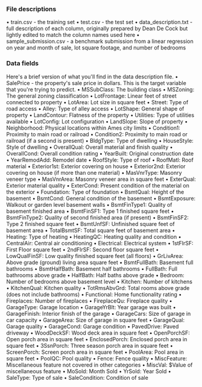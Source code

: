 ### File descriptions
•	train.csv - the training set
•	test.csv - the test set
•	data\_description.txt - full description of each column, originally prepared by Dean De Cock but lightly edited to match the column names used here
•	sample\_submission.csv - a benchmark submission from a linear regression on year and month of sale, lot square footage, and number of bedrooms
### Data fields
Here's a brief version of what you'll find in the data description file.
•	SalePrice - the property's sale price in dollars. This is the target variable that you're trying to predict.
•	MSSubClass: The building class
•	MSZoning: The general zoning classification
•	LotFrontage: Linear feet of street connected to property
•	LotArea: Lot size in square feet
•	Street: Type of road access
•	Alley: Type of alley access
•	LotShape: General shape of property
•	LandContour: Flatness of the property
•	Utilities: Type of utilities available
•	LotConfig: Lot configuration
•	LandSlope: Slope of property
•	Neighborhood: Physical locations within Ames city limits
•	Condition1: Proximity to main road or railroad
•	Condition2: Proximity to main road or railroad (if a second is present)
•	BldgType: Type of dwelling
•	HouseStyle: Style of dwelling
•	OverallQual: Overall material and finish quality
•	OverallCond: Overall condition rating
•	YearBuilt: Original construction date
•	YearRemodAdd: Remodel date
•	RoofStyle: Type of roof
•	RoofMatl: Roof material
•	Exterior1st: Exterior covering on house
•	Exterior2nd: Exterior covering on house (if more than one material)
•	MasVnrType: Masonry veneer type
•	MasVnrArea: Masonry veneer area in square feet
•	ExterQual: Exterior material quality
•	ExterCond: Present condition of the material on the exterior
•	Foundation: Type of foundation
•	BsmtQual: Height of the basement
•	BsmtCond: General condition of the basement
•	BsmtExposure: Walkout or garden level basement walls
•	BsmtFinType1: Quality of basement finished area
•	BsmtFinSF1: Type 1 finished square feet
•	BsmtFinType2: Quality of second finished area (if present)
•	BsmtFinSF2: Type 2 finished square feet
•	BsmtUnfSF: Unfinished square feet of basement area
•	TotalBsmtSF: Total square feet of basement area
•	Heating: Type of heating
•	HeatingQC: Heating quality and condition
•	CentralAir: Central air conditioning
•	Electrical: Electrical system
•	1stFlrSF: First Floor square feet
•	2ndFlrSF: Second floor square feet
•	LowQualFinSF: Low quality finished square feet (all floors)
•	GrLivArea: Above grade (ground) living area square feet
•	BsmtFullBath: Basement full bathrooms
•	BsmtHalfBath: Basement half bathrooms
•	FullBath: Full bathrooms above grade
•	HalfBath: Half baths above grade
•	Bedroom: Number of bedrooms above basement level
•	Kitchen: Number of kitchens
•	KitchenQual: Kitchen quality
•	TotRmsAbvGrd: Total rooms above grade (does not include bathrooms)
•	Functional: Home functionality rating
•	Fireplaces: Number of fireplaces
•	FireplaceQu: Fireplace quality
•	GarageType: Garage location
•	GarageYrBlt: Year garage was built
•	GarageFinish: Interior finish of the garage
•	GarageCars: Size of garage in car capacity
•	GarageArea: Size of garage in square feet
•	GarageQual: Garage quality
•	GarageCond: Garage condition
•	PavedDrive: Paved driveway
•	WoodDeckSF: Wood deck area in square feet
•	OpenPorchSF: Open porch area in square feet
•	EnclosedPorch: Enclosed porch area in square feet
•	3SsnPorch: Three season porch area in square feet
•	ScreenPorch: Screen porch area in square feet
•	PoolArea: Pool area in square feet
•	PoolQC: Pool quality
•	Fence: Fence quality
•	MiscFeature: Miscellaneous feature not covered in other categories
•	MiscVal: $Value of miscellaneous feature
•	MoSold: Month Sold
•	YrSold: Year Sold
•	SaleType: Type of sale
•	SaleCondition: Condition of sale
